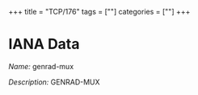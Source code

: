 +++
title = "TCP/176"
tags = [""]
categories = [""]
+++

# IANA Data

_Name:_ genrad-mux

_Description:_ GENRAD-MUX

